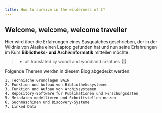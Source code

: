 ```yaml
---
title: How to survive in the wilderness of IT
---
```


## Welcome, welcome, welcome traveller


Hier wird über die Erfahrungen eines Sasquatches geschrieben, der in der Wildnis von Alaska einen Laptop gefunden hat und nun seine Erfahrungen im Kurs **Bibliotheks- und Archivinformatik** mitteilen möchte.

>- all translated by woodl and woodland creatues 🐾🌳


Folgende Themen werden in diesem Blog abgedeckt werden:

    1. Technische Grundlagen BAIN
    2. Funktion und Aufbau von Bibliothekssystemen
    3. Funktion und Aufbau von Archivsystemen
    4. Repository-Software für Publikationen und Forschungsdaten
    5. Metadaten modellieren und Schnittstellen nutzen
    6. Suchmaschinen und Discovery-Systeme
    7. Linked Data


